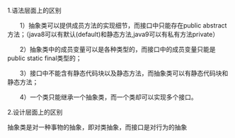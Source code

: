 1.语法层面上的区别

　　1）抽象类可以提供成员方法的实现细节，而接口中只能存在public abstract 方法；（java8可以有默认(default)和静态方法,java9可以有私有方法private）

　　2）抽象类中的成员变量可以是各种类型的，而接口中的成员变量只能是public static final类型的；

　　3）接口中不能含有静态代码块以及静态方法，而抽象类可以有静态代码块和静态方法；

　　4）一个类只能继承一个抽象类，而一个类却可以实现多个接口。

2.设计层面上的区别

抽象类是对一种事物的抽象，即对类抽象，而接口是对行为的抽象
